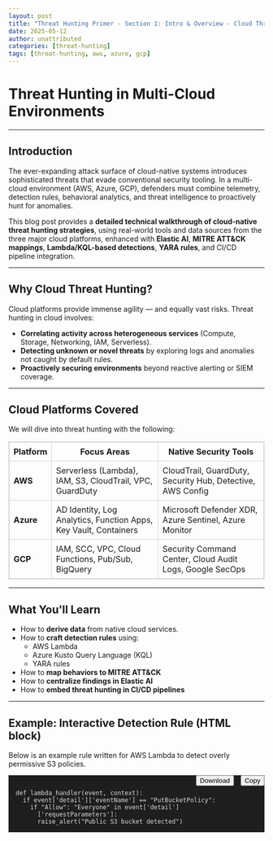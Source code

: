 ```yaml
---
layout: post
title: "Threat Hunting Primer - Section 1: Intro & Overview - Cloud Threat Hunting"
date: 2025-05-12
author: unattributed
categories: [threat-hunting]
tags: [threat-hunting, aws, azure, gcp]
---
```


# Threat Hunting in Multi-Cloud Environments

---

## Introduction

The ever-expanding attack surface of cloud-native systems introduces sophisticated threats that evade conventional security tooling. In a multi-cloud environment (AWS, Azure, GCP), defenders must combine telemetry, detection rules, behavioral analytics, and threat intelligence to proactively hunt for anomalies.

This blog post provides a **detailed technical walkthrough of cloud-native threat hunting strategies**, using real-world tools and data sources from the three major cloud platforms, enhanced with **Elastic AI**, **MITRE ATT&CK mappings**, **Lambda/KQL-based detections**, **YARA rules**, and CI/CD pipeline integration.

---

## Why Cloud Threat Hunting?

Cloud platforms provide immense agility — and equally vast risks. Threat hunting in cloud involves:

- **Correlating activity across heterogeneous services** (Compute, Storage, Networking, IAM, Serverless).
- **Detecting unknown or novel threats** by exploring logs and anomalies not caught by default rules.
- **Proactively securing environments** beyond reactive alerting or SIEM coverage.

---

## Cloud Platforms Covered

We will dive into threat hunting with the following:

<table style="border-collapse: collapse; width: 100%; border: 1px solid lightgrey;">
  <thead>
    <tr>
      <th style="border: 1px solid lightgrey; padding: 8px;">Platform</th>
      <th style="border: 1px solid lightgrey; padding: 8px;">Focus Areas</th>
      <th style="border: 1px solid lightgrey; padding: 8px;">Native Security Tools</th>
    </tr>
  </thead>
  <tbody>
    <tr>
      <td style="border: 1px solid lightgrey; padding: 8px;"><strong>AWS</strong></td>
      <td style="border: 1px solid lightgrey; padding: 8px;">Serverless (Lambda), IAM, S3, CloudTrail, VPC, GuardDuty</td>
      <td style="border: 1px solid lightgrey; padding: 8px;">CloudTrail, GuardDuty, Security Hub, Detective, AWS Config</td>
    </tr>
    <tr>
      <td style="border: 1px solid lightgrey; padding: 8px;"><strong>Azure</strong></td>
      <td style="border: 1px solid lightgrey; padding: 8px;">AD Identity, Log Analytics, Function Apps, Key Vault, Containers</td>
      <td style="border: 1px solid lightgrey; padding: 8px;">Microsoft Defender XDR, Azure Sentinel, Azure Monitor</td>
    </tr>
    <tr>
      <td style="border: 1px solid lightgrey; padding: 8px;"><strong>GCP</strong></td>
      <td style="border: 1px solid lightgrey; padding: 8px;">IAM, SCC, VPC, Cloud Functions, Pub/Sub, BigQuery</td>
      <td style="border: 1px solid lightgrey; padding: 8px;">Security Command Center, Cloud Audit Logs, Google SecOps</td>
    </tr>
  </tbody>
</table>

---

## What You'll Learn

- How to **derive data** from native cloud services.
- How to **craft detection rules** using:
  - AWS Lambda
  - Azure Kusto Query Language (KQL)
  - YARA rules
- How to **map behaviors to MITRE ATT&CK**
- How to **centralize findings in Elastic AI**
- How to **embed threat hunting in CI/CD pipelines**

---

## Example: Interactive Detection Rule (HTML block)

Below is an example rule written for AWS Lambda to detect overly permissive S3 policies.

<div style="position:relative;">
  <button onclick="copyCode('code1')" style="position:absolute;top:0;right:0;">Copy</button>
  <button onclick="downloadCode('code1', 's3_policy_detector.py')" style="position:absolute;top:0;right:60px;">Download</button>
</div>
<pre id="code1" style="background:#1e1e1e;color:#dcdcdc;padding:1em;"><code>
def lambda_handler(event, context):
  if event['detail']['eventName'] == "PutBucketPolicy":
    if "Allow": "Everyone" in event['detail']
      ['requestParameters']:
      raise_alert("Public S3 bucket detected")
</code></pre>
<script>
  function copyCode(id) {
    const el = document.createElement("textarea");
    el.value = document.getElementById(id).innerText;
    document.body.appendChild(el);
    el.select();
    document.execCommand("copy");
    document.body.removeChild(el);
  }
  function downloadCode(id, filename) {
    const text = document.getElementById(id).innerText;
    const element = document.createElement('a');
    const file = new Blob([text], { type: 'text/plain' });
    element.href = URL.createObjectURL(file);
    element.download = filename;
    document.body.appendChild(element);
    element.click();
    document.body.removeChild(element);
  }
</script>